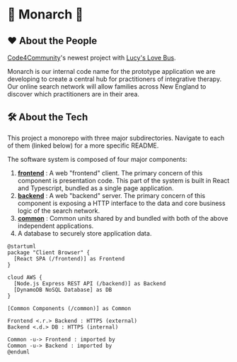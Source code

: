 # 🦋 Monarch 🦋 

## ❤️ About the People

[Code4Community](https://c4cneu.com)'s newest project with [Lucy's Love Bus](https://lucyslovebus.org/).

Monarch is our internal code name for the prototype application we are developing to create a central hub for practitioners of integrative therapy. Our online search network will allow families across New England to discover which practitioners are in their area.

## 🛠 About the Tech

This project a monorepo with three major subdirectories. Navigate to each of them (linked below) for a more specific README.

The software system is composed of four major components:
1. [**frontend**](./frontend/README.md) : A web "frontend" client. The primary concern of this component is presentation code. This part of the system is built in React and Typescript, bundled as a single page application.
2. [**backend**](./backend/README.md) : A web "backend" server. The primary concern of this component is exposing a HTTP interface to the data and core business logic of the search network.
3. [**common**](./common/README.md) : Common units shared by and bundled with both of the above independent applications.
4. A database to securely store application data.


``` plantuml
@startuml
package "Client Browser" {
  [React SPA (/frontend)] as Frontend
} 

cloud AWS {
  [Node.js Express REST API (/backend)] as Backend
  [DynamoDB NoSQL Database] as DB
} 

[Common Components (/common)] as Common

Frontend <.r.> Backend : HTTPS (external)
Backend <.d.> DB : HTTPS (internal)

Common -u-> Frontend : imported by
Common -u-> Backend : imported by
@enduml
```
